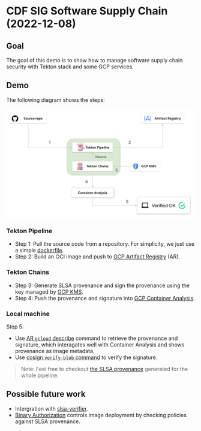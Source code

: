 # CDF SIG Software Supply Chain (2022-12-08)

## Goal

The goal of this demo is to show how to manage software supply chain security with Tekton stack and some GCP services.

## Demo
The following diagram shows the steps:

![](diagrams/workflow.png)

### Tekton Pipeline 
  - Step 1: Pull the source code from a repository. For simplicity, we just use a simple [dockerfile](src/Dockerfile).
  - Step 2: Build an OCI image and push to [GCP Artifact Registry](https://cloud.google.com/artifact-registry) (AR).

### Tekton Chains
  - Step 3: Generate SLSA provenance and sign the provenance using the key managed by [GCP KMS](https://cloud.google.com/security-key-management).
  - Step 4: Push the provenance and signature into [GCP Container Analysis](https://cloud.google.com/container-analysis/docs).

### Local machine
Step 5: 
  - Use [AR `gcloud` describe](https://cloud.google.com/sdk/gcloud/reference/artifacts/docker/images/describe) command to retrieve the provenance and signature, which interagates well with Container Analysis and shows provenance as image metadata. 
  - Use [cosign `verify-blob` command](https://github.com/sigstore/cosign/blob/main/doc/cosign_verify-blob.md) to verify the signature.

> Note: Feel free to checkout [the SLSA provenance](provenance.json) generated for the whole pipeline.


## Possible future work
- Intergration with [slsa-verifier](https://github.com/slsa-framework/slsa-verifier).
- [Binary Authorization](https://cloud.google.com/binary-authorization) controls image deployment by checking policies against SLSA provenance.
